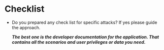 # Checklist

- Do you prepared any check list for specific attacks? If yes please guide the approach.
 
  ***The best one is the developer documentation for the application. That contains all the scenarios and user privileges or data you need.***
